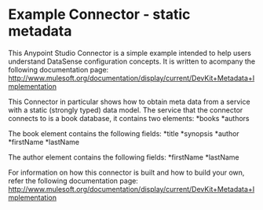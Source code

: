 Example Connector - static metadata
=========================

This Anypoint Studio Connector is a simple example intended to help users understand DataSense configuration concepts. It is written to acompany the following documentation page: http://www.mulesoft.org/documentation/display/current/DevKit+Metadata+Implementation

This Connector in particular shows how to obtain meta data from a service with a static (strongly typed) data model. The service that the connector connects to is a book database, it contains two elements: 
*books 
*authors

The book element contains the following fields:
*title
*synopsis
*author
*firstName
*lastName

The author element contains the following fields:
*firstName
*lastName


For information on how this connector is built and how to build your own, refer the following documentation page: http://www.mulesoft.org/documentation/display/current/DevKit+Metadata+Implementation

